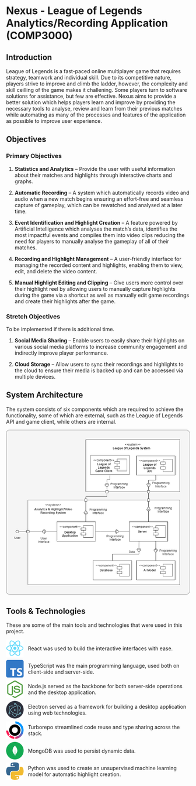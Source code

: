 # Nexus - League of Legends Analytics/Recording Application (COMP3000)

## Introduction

League of Legends is a fast-paced online multiplayer game that requires strategy, teamwork and individual skill. Due to its competitive nature, players strive to improve and climb the ladder, however, the complexity and skill ceilling of the game makes it challening. Some players turn to software solutions for assistance, but few are effective. Nexus aims to provide a better solution which helps players learn and improve by providing the necessary tools to analyse, review and learn from their previous matches while automating as many of the processes and features of the application as possible to improve user experience.

## Objectives
### Primary Objectives

1. **Statistics and Analytics** – Provide the user with useful information about their matches and highlights through interactive charts and graphs.

2. **Automatic Recording** – A system which automatically records video and audio when a new match begins ensuring an effort-free and seamless capture of gameplay, which can be rewatched and analysed at a later time.

3. **Event Identification and Highlight Creation** – A feature powered by Artificial Intelligence which analyses the match’s data, identifies the most impactful events and compiles them into video clips reducing the need for players to manually analyse the gameplay of all of their matches.

4. **Recording and Highlight Management** – A user-friendly interface for managing the recorded content and highlights, enabling them to view, edit, and delete the video content.

5. **Manual Highlight Editing and Clipping** – Give users more control over their highlight reel by allowing users to manually capture highlights during the game via a shortcut as well as manually edit game recordings and create their highlights after the game.

### Stretch Objectives
To be implemented if there is additional time.

1. **Social Media Sharing** – Enable users to easily share their highlights on various social media platforms to increase community engagement and indirectly improve player performance.

2. **Cloud Storage** – Allow users to sync their recordings and highlights to the cloud to ensure their media is backed up and can be accessed via multiple devices.

## System Architecture
The system consists of six components which are required to achieve the functionality, some of which are external, such as the League of Legends API and game client, while others are internal.

![System Component Diagram](./readme_assets/component_diagram.png)

## Tools & Technologies

These are some of the main tools and technologies that were used in this project. 

<div style="display: flex; flex-direction: column; gap: 0.5rem;">
  <div style="display: flex; align-items: center;">
    <img alt="React icon" style="height: 3rem; width: 3rem;" src="./readme_assets/react.png">
    <span style="padding-left: 12px;">
      React was used to build the interactive interfaces with ease.
    </span>
  </div>

  <div style="display: flex; align-items: center;">
    <img alt="TypeScript icon" style="height: 3rem; width: 3rem;" src="./readme_assets/typescript.png">
    <span style="padding-left: 12px;">
      TypeScript was the main programming language, used both on client-side and server-side.
    </span>
  </div>
  
  <div style="display: flex; align-items: center;">
    <img alt="Node.js icon" style="height: 3rem; width: 3rem;" src="./readme_assets/nodejs.png">
    <span style="padding-left: 12px;">
      Node.js served as the backbone for both server-side operations and the desktop application.
    </span>
  </div>

  <div style="display: flex; align-items: center;">
    <img alt="Electron icon" style="height: 3rem; width: 3rem;" src="./readme_assets/electron.png">
    <span style="padding-left: 12px;">
      Electron served as a framework for building a desktop application using web technologies.
    </span>
  </div>

  <div style="display: flex; align-items: center;">
    <img alt="Turborepo icon" style="height: 3rem; width: 3rem;" src="./readme_assets/turborepo.png">
    <span style="padding-left: 12px;">
      Turborepo streamlined code reuse and type sharing across the stack.
    </span>
  </div>

  <div style="display: flex; align-items: center;">
    <img alt="MongoDB icon" style="height: 3rem; width: 3rem;" src="./readme_assets/mongodb.png">
    <span style="padding-left: 12px;">
      MongoDB was used to persist dynamic data.
    </span>
  </div>

  <div style="display: flex; align-items: center;">
    <img alt="Python icon" style="height: 3rem; width: 3rem;" src="./readme_assets/python.png">
    <span style="padding-left: 12px;">
      Python was used to create an unsupervised machine learning model for automatic highlight creation.
    </span>
  </div>
</div>

